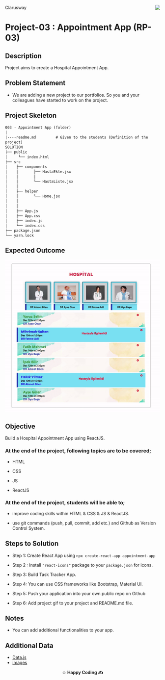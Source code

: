 <p>Clarusway<img align="right"
  src="https://secure.meetupstatic.com/photos/event/3/1/b/9/600_488352729.jpeg"  width="15px"></p>

# Project-03 : Appointment App (RP-03)

## Description

Project aims to create a Hospital Appointment App.

## Problem Statement

- We are adding a new project to our portfolios. So you and your colleagues have started to work on the project.

## Project Skeleton

```
003 - Appointment App (folder)
|
|----readme.md         # Given to the students (Definition of the project)
SOLUTION
├── public
│     └── index.html
├── src
│    ├── components
│    │       ├── HastaEkle.jsx
│    │       │
│    │       └── HastaListe.jsx
│    │
│    ├── helper
│    │       └── Home.jsx
│    │ 
│    │ 
│    ├── App.js
│    ├── App.css
│    ├── index.js
│    └── index.css
├── package.json
└── yarn.lock
```

## Expected Outcome

![Project Snapshot](./project.gif)

## Objective

Build a Hospital Appointment App using ReactJS.

### At the end of the project, following topics are to be covered;

- HTML

- CSS

- JS

- ReactJS

### At the end of the project, students will be able to;

- improve coding skills within HTML & CSS & JS & ReactJS.

- use git commands (push, pull, commit, add etc.) and Github as Version Control System.

## Steps to Solution

- Step 1: Create React App using `npx create-react-app appointment-app`

- Step 2 : Install `"react-icons"` package to your `package.json` for icons.

- Step 3: Build Task Tracker App.

- Step 4: You can use CSS frameworks like Bootstrap, Material UI.

- Step 5: Push your application into your own public repo on Github

- Step 6: Add project gif to your project and README.md file.

## Notes

- You can add additional functionalities to your app.

## Additional Data

  - [Data.js](./helpers/data.js)
  - [images](./helpers/)


<p align="center"><strong>&#9786; Happy Coding &#9997;</strong></p>
